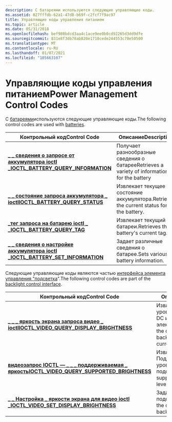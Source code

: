 ```yaml
---
description: С батареями используются следующие управляющие коды.
ms.assetid: 027fffdb-62a1-47d8-b69f-c2fcf7f9ac97
title: Управляющие коды управления питанием
ms.topic: article
ms.date: 05/31/2018
ms.openlocfilehash: bef980bdcd3aa4c1ace9ee0b0cd92265d3dd9dfe
ms.sourcegitcommit: 831e8f3db78ab820e1710cede244553c70e50500
ms.translationtype: MT
ms.contentlocale: ru-RU
ms.lasthandoff: 01/07/2021
ms.locfileid: "105663107"
---
```

# <a name="power-management-control-codes"></a><span data-ttu-id="cc975-103">Управляющие коды управления питанием</span><span class="sxs-lookup"><span data-stu-id="cc975-103">Power Management Control Codes</span></span>

<span data-ttu-id="cc975-104">С [батареями](battery-information.md)используются следующие управляющие коды.</span><span class="sxs-lookup"><span data-stu-id="cc975-104">The following control codes are used with [batteries](battery-information.md).</span></span>



| <span data-ttu-id="cc975-105">Контрольный код</span><span class="sxs-lookup"><span data-stu-id="cc975-105">Control Code</span></span>                                                                  | <span data-ttu-id="cc975-106">Описание</span><span class="sxs-lookup"><span data-stu-id="cc975-106">Description</span></span>                                        |
|-------------------------------------------------------------------------------|----------------------------------------------------|
| [<span data-ttu-id="cc975-107">**\_ \_ сведения о запросе от аккумулятора ioctl \_**</span><span class="sxs-lookup"><span data-stu-id="cc975-107">**IOCTL\_BATTERY\_QUERY\_INFORMATION**</span></span>](ioctl-battery-query-information.md) | <span data-ttu-id="cc975-108">Получает разнообразные сведения о батарее</span><span class="sxs-lookup"><span data-stu-id="cc975-108">Retrieves a variety of information for the battery</span></span> |
| [<span data-ttu-id="cc975-109">**\_ \_ состояние запроса аккумулятора \_ ioctl**</span><span class="sxs-lookup"><span data-stu-id="cc975-109">**IOCTL\_BATTERY\_QUERY\_STATUS**</span></span>](ioctl-battery-query-status.md)           | <span data-ttu-id="cc975-110">Извлекает текущее состояние аккумулятора.</span><span class="sxs-lookup"><span data-stu-id="cc975-110">Retrieves the current status for the battery.</span></span>      |
| [<span data-ttu-id="cc975-111">**\_тег запроса на батарею ioctl \_ \_**</span><span class="sxs-lookup"><span data-stu-id="cc975-111">**IOCTL\_BATTERY\_QUERY\_TAG**</span></span>](ioctl-battery-query-tag.md)                 | <span data-ttu-id="cc975-112">Извлекает текущий тег батареи.</span><span class="sxs-lookup"><span data-stu-id="cc975-112">Retrieves the battery's current tag.</span></span>               |
| [<span data-ttu-id="cc975-113">**\_ \_ сведения о настройке аккумулятора ioctl \_**</span><span class="sxs-lookup"><span data-stu-id="cc975-113">**IOCTL\_BATTERY\_SET\_INFORMATION**</span></span>](ioctl-battery-set-information.md)     | <span data-ttu-id="cc975-114">Задает различные сведения о батарее.</span><span class="sxs-lookup"><span data-stu-id="cc975-114">Sets various battery information.</span></span>                  |



 

<span data-ttu-id="cc975-115">Следующие управляющие коды являются частью [интерфейса элемента управления "подсветка](backlight-control-interface.md)".</span><span class="sxs-lookup"><span data-stu-id="cc975-115">The following control codes are part of the [backlight control interface](backlight-control-interface.md).</span></span>



| <span data-ttu-id="cc975-116">Контрольный код</span><span class="sxs-lookup"><span data-stu-id="cc975-116">Control Code</span></span>                                                                                 | <span data-ttu-id="cc975-117">Описание</span><span class="sxs-lookup"><span data-stu-id="cc975-117">Description</span></span>                                                                   |
|----------------------------------------------------------------------------------------------|-------------------------------------------------------------------------------|
| [<span data-ttu-id="cc975-118">**\_ \_ \_ яркость экрана запроса видео \_ ioctl**</span><span class="sxs-lookup"><span data-stu-id="cc975-118">**IOCTL\_VIDEO\_QUERY\_DISPLAY\_BRIGHTNESS**</span></span>](ioctl-video-query-display-brightness.md)     | <span data-ttu-id="cc975-119">Извлекает текущие уровни подсветки AC и DC и текущее состояние электропитания.</span><span class="sxs-lookup"><span data-stu-id="cc975-119">Retrieves the current AC and DC backlight levels and the current power state.</span></span> |
| [<span data-ttu-id="cc975-120">**видеозапрос IOCTL — \_ \_ \_ поддерживаемая \_ яркость**</span><span class="sxs-lookup"><span data-stu-id="cc975-120">**IOCTL\_VIDEO\_QUERY\_SUPPORTED\_BRIGHTNESS**</span></span>](ioctl-video-query-supported-brightness.md) | <span data-ttu-id="cc975-121">Извлекает Поддерживаемые уровни подсветки.</span><span class="sxs-lookup"><span data-stu-id="cc975-121">Retrieves the supported backlight levels.</span></span>                                     |
| [<span data-ttu-id="cc975-122">**\_ \_ Настройка \_ яркости экрана для видео ioctl \_**</span><span class="sxs-lookup"><span data-stu-id="cc975-122">**IOCTL\_VIDEO\_SET\_DISPLAY\_BRIGHTNESS**</span></span>](ioctl-video-set-display-brightness.md)         | <span data-ttu-id="cc975-123">Задает текущие уровни подсветки AC и DC</span><span class="sxs-lookup"><span data-stu-id="cc975-123">Sets the current AC and DC backlight levels</span></span>                                   |



 

 

 



